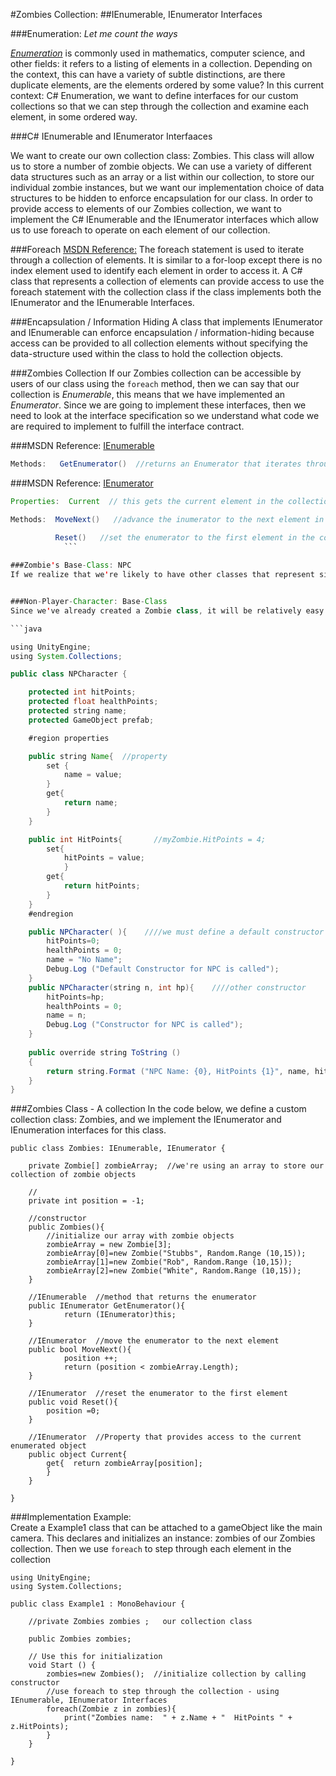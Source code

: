 #Zombies Collection: 
##IEnumerable, IEnumerator Interfaces

###Enumeration:  *Let me count the ways*

[*Enumeration*](https://en.wikipedia.org/wiki/Enumeration) is commonly used in mathematics, computer science, and other fields: it refers to a listing of elements in a collection.  Depending on the context, this can have a variety of subtle distinctions, are there duplicate elements, are the elements ordered by some value?  In this current context:  C# Enumeration, we want to define interfaces for our custom collections so that we can step through the collection and examine each element, in some ordered way. 

###C# IEnumerable and IEnumerator Interfaaces 

We want to create our own collection class:  Zombies.  This class will allow us to store a number of zombie objects.  We can use a variety of different data structures such as an array or a list within our collection, to store our individual zombie instances, but we want our implementation choice of data structures to be hidden to enforce encapsulation for our class. In order to provide access to elements of our Zombies collection, we want to implement the C# IEnumerable and the IEnumerator interfaces which allow us to use foreach to operate on each element of our collection.

###Foreach
[MSDN Reference:](https://msdn.microsoft.com/en-us/library/ttw7t8t6.aspx)   The foreach statement is used to iterate through a collection of elements.  It is similar to a for-loop except there is no index element used to identify each element in order to access it.  A C# class that represents a collection of elements can provide access to use the foreach statement with the collection class if the class implements both the IEnumerator and the IEnumerable Interfaces.  

###Encapsulation / Information Hiding
A class that implements IEnumerator and IEnumerable can enforce encapsulation / information-hiding because access can be provided to all collection elements without specifying the data-structure used within the class to hold the collection objects. 

###Zombies Collection
If our Zombies collection can be accessible by users of our class using the ``foreach`` method, then we can say that our collection is *Enumerable*, this means that we have implemented an *Enumerator*.  Since we are going to implement these interfaces, then we need to look at the interface specification so we understand what code we are required to implement to fulfill the interface contract.

###MSDN Reference:  [IEnumerable](https://msdn.microsoft.com/en-us/library/system.collections.ienumerable.aspx)

```java
Methods:   GetEnumerator()  //returns an Enumerator that iterates through a collection
```

###MSDN Reference:  [IEnumerator](https://msdn.microsoft.com/en-us/library/system.collections.ienumerator.aspx)

```java
Properties:  Current  // this gets the current element in the collection

Methods:  MoveNext()   //advance the inumerator to the next element in the collection

          Reset()   //set the enumerator to the first element in the collection
            ```
            
###Zombie's Base-Class: NPC
If we realize that we're likely to have other classes that represent similar objects to Zombies, it would then make sense for use to define a Base-Class for all similar types of objects.  We can consider that zombies might be part of a larger classification of non-player-characters (NPC) that we'd have in a game, we can imagine we'll have other NPC types in our program.  It will be helpful to be able to group these similar objects in a collection, and if we make all similar classes inherit from the same base-class this will make it easy to manage a group of these similar objects.  


###Non-Player-Character: Base-Class
Since we've already created a Zombie class, it will be relatively easy to determine the required class: instance-variables and class methods that we'd need for a base-class that would be a parent-class for Zombies and other NPCs.  We can actually remove code from the zombie class and place that code directly in the NPCharacter base class, then all similar child-classes will inherit the same base-class instance-fields and methods.  The code below defines the NPCharacter Class:

```java

using UnityEngine;
using System.Collections;

public class NPCharacter {

	protected int hitPoints;
	protected float healthPoints;
	protected string name;
	protected GameObject prefab;

	#region properties

	public string Name{  //property
		set {
			name = value;
		}
		get{
			return name;
		}
	}

	public int HitPoints{       //myZombie.HitPoints = 4;
		set{
			hitPoints = value;
			}
		get{
			return hitPoints;
		}
	}
	#endregion

	public NPCharacter( ){    ////we must define a default constructor 
		hitPoints=0;
		healthPoints = 0;
		name = "No Name";
		Debug.Log ("Default Constructor for NPC is called");
	}
	public NPCharacter(string n, int hp){    ////other constructor
		hitPoints=hp;
		healthPoints = 0;
		name = n;
		Debug.Log ("Constructor for NPC is called");
	}
		
	public override string ToString ()
	{
		return string.Format ("NPC Name: {0}, HitPoints {1}", name, hitPoints);
	}
}


```

###Zombies Class - A collection
In the code below, we define a custom collection class:  Zombies, and we implement the IEnumerator and IEnumeration interfaces for this class.

```
public class Zombies: IEnumerable, IEnumerator {
	
	private Zombie[] zombieArray;  //we're using an array to store our collection of zombie objects

	//
	private int position = -1;
	
	//constructor
	public Zombies(){  
		//initialize our array with zombie objects
		zombieArray = new Zombie[3];
		zombieArray[0]=new Zombie("Stubbs", Random.Range (10,15));
		zombieArray[1]=new Zombie("Rob", Random.Range (10,15));
		zombieArray[2]=new Zombie("White", Random.Range (10,15));
	}
	
	//IEnumerable  //method that returns the enumerator
	public IEnumerator GetEnumerator(){
			return (IEnumerator)this;
	}
	
	//IEnumerator  //move the enumerator to the next element
	public bool MoveNext(){
			position ++;
			return (position < zombieArray.Length);
	}
	
	//IEnumerator  //reset the enumerator to the first element
	public void Reset(){
		position =0;
	}
	
	//IEnumerator  //Property that provides access to the current enumerated object
	public object Current{
		get{  return zombieArray[position];  
		}
	}
	
}
```
###Implementation Example:  
Create a Example1 class that can be attached to a gameObject like the main camera.  This declares and initializes an instance: zombies of our Zombies collection.  Then we use ``foreach`` to step through each element in the collection

```
using UnityEngine;
using System.Collections;

public class Example1 : MonoBehaviour {
	
	//private Zombies zombies ;   our collection class
	
	public Zombies zombies;
	
	// Use this for initialization
	void Start () {
		zombies=new Zombies();  //initialize collection by calling constructor
		//use foreach to step through the collection - using IEnumerable, IEnumerator Interfaces
		foreach(Zombie z in zombies){
			print("Zombies name:  " + z.Name + "  HitPoints " + z.HitPoints);
		}
	}
	
}
```